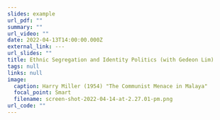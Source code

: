```yaml
---
slides: example
url_pdf: ""
summary: ""
url_video: ""
date: 2022-04-13T14:00:00.000Z
external_link: ---
url_slides: ""
title: Ethnic Segregation and Identity Politics (with Gedeon Lim)
tags: null
links: null
image:
  caption: Harry Miller (1954) "The Communist Menace in Malaya"
  focal_point: Smart
  filename: screen-shot-2022-04-14-at-2.27.01-pm.png
url_code: ""
---
```

